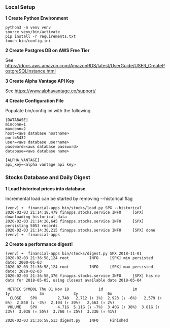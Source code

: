 ### Local Setup

**1 Create Python Environment**
```
python3 -m venv venv
source venv/bin/activate
pip install -r requirements.txt
touch bin/config.ini
```

**2 Create Postgres DB on AWS Free Tier**

See https://docs.aws.amazon.com/AmazonRDS/latest/UserGuide/USER_CreatePostgreSQLInstance.html


**3 Create Alpha Vantage API Key**

See https://www.alphavantage.co/support/


**4 Create Configuration File**

Populate bin/config.ini with the following

```
[DATABASE]
minconn=1
maxconn=2
host=<aws database hostname>
port=5432
user=<aws database username>
password=<aws database password>
database=<aws database name>

[ALPHA_VANTAGE]
api_key=<alpha vantage api key>
```

### Stocks Database and Daily Digest

**1 Load historical prices into database**

Incremental load can be started by removing --historical flag

```
(venv) ➜  financial-apps bin/stocks/load.py SPX --historical
2020-02-03 21:14:18,479 finapps.stocks.service INFO     [SPX] downloading historical data
2020-02-03 21:14:20,645 finapps.stocks.service INFO     [SPX] persisting 5053 records
2020-02-03 21:14:30,215 finapps.stocks.service INFO     [SPX] done
(venv) ➜  financial-apps 
```

**2 Create a performance digest!**

```
(venv) ➜  financial-apps bin/stocks/digest.py SPX 2018-11-01
2020-02-03 21:36:58,124 root         INFO     [SPX] min persisted date: 2000-01-03
2020-02-03 21:36:58,124 root         INFO     [SPX] max persisted date: 2020-02-03
2020-02-03 21:36:58,376 finapps.stocks.service INFO     [SPX] has no data for 2018-05-05, using closest available date 2018-05-04

 METRIC SYMBOL Thu 01 Nov 18             1d             1m             1y             3m             3y             6m
  CLOSE    SPX         2,740   2,712 (↑ 1%)  2,923 (↓ -6%)   2,579 (↑ 6%)  2,840 (↓ -3%)  2,104 (↑ 30%)   2,663 (↑ 2%)
 VOLUME    SPX         4.71G  5.11G (↓ -7%)  3.40G (↑ 38%)  3.81G (↑ 23%)  3.03G (↑ 55%)  3.76G (↑ 25%)  3.33G (↑ 41%)
 
2020-02-03 21:36:58,513 digest.py    INFO     Finished

```
